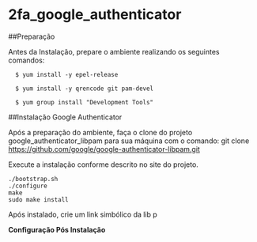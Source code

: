 # 2fa_google_authenticator

##Preparação

Antes da Instalação, prepare o ambiente realizando os seguintes comandos:

```
  $ yum install -y epel-release
  
  $ yum install -y qrencode git pam-devel
  
  $ yum group install "Development Tools"
```

##Instalação Google Authenticator

Após a preparação do ambiente, faça o clone do projeto google_authenticator_libpam para sua máquina com o comando:
git clone https://github.com/google/google-authenticator-libpam.git

Execute a instalação conforme descrito no site do projeto.
```shell
./bootstrap.sh
./configure
make
sudo make install
```

Após instalado, crie um link simbólico da lib p


**Configuração Pós Instalação**
